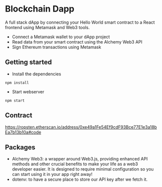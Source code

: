 # Blockchain Dapp
A full stack dApp by connecting your Hello World smart contract to a React frontend using Metamask and Web3 tools.
- Connect a Metamask wallet to your dApp project
- Read data from your smart contract using the Alchemy Web3 API
- Sign Ethereum transactions using Metamask

## Getting started
- Install the dependencies
```
npm install
```
- Start webserver
```
npm start
```
## Contract
https://ropsten.etherscan.io/address/0xe49a1Fe54Ef9cdF93Bce77E1e3a18bEa7b13b10a#code


## Packages
- Alchemy Web3: 
a wrapper around Web3.js, providing enhanced API methods and other crucial benefits to make your life as a web3 developer easier. It is designed to require minimal configuration so you can start using it in your app right away!
- dotenv: 
to have a secure place to store our API key after we fetch it.
